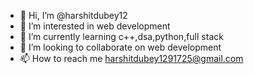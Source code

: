 - 👋 Hi, I’m @harshitdubey12
- 👀 I’m interested in web development
- 🌱 I’m currently learning c++,dsa,python,full stack
- 💞️ I’m looking to collaborate on web development
- 📫 How to reach me harshitdubey1291725@gmail.com

<!---
harshitdubey12/harshitdubey12 is a ✨ special ✨ repository because its `README.md` (this file) appears on your GitHub profile.
You can click the Preview link to take a look at your changes.
--->
